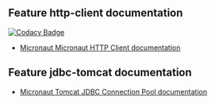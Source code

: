 ## Feature http-client documentation

[![Codacy Badge](https://api.codacy.com/project/badge/Grade/cbcc5d9b60f9425da38f69100bf84c3d)](https://app.codacy.com/gh/daniel-alvarez-gil/shared-expenses?utm_source=github.com&utm_medium=referral&utm_content=daniel-alvarez-gil/shared-expenses&utm_campaign=Badge_Grade)

- [Micronaut Micronaut HTTP Client documentation](https://docs.micronaut.io/latest/guide/index.html#httpClient)

## Feature jdbc-tomcat documentation

- [Micronaut Tomcat JDBC Connection Pool documentation](https://micronaut-projects.github.io/micronaut-sql/latest/guide/index.html#jdbc)

